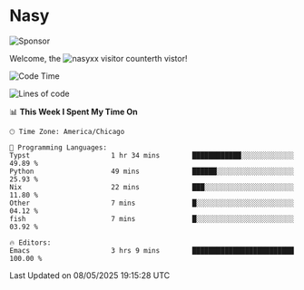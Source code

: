 # Nasy

<!--
<p align="center">
<img height="200" src="https://github-readme-stats.vercel.app/api?username=nasyxx&count_private=true&show_icons=true&theme=dracula&include_all_commits=true"/>
<img height="200" src="https://github-readme-stats.vercel.app/api/top-langs/?username=nasyxx&theme=dracula&hide=html,jupyter+notebook&count_private=true&show_icons=true"/>
</p>

  
----------------
-->

![Sponsor](https://img.shields.io/static/v1.svg?label=Sponsor&message=%E2%9D%A4&logo=GitHub&style=flat&color=pink)
 
Welcome, the ![nasyxx visitor counter](https://count.getloli.com/get/@nasyxx?theme=rule34)th vistor!
 
<!--START_SECTION:waka-->
![Code Time](http://img.shields.io/badge/Code%20Time-4%2C748%20hrs%2036%20mins-blue)

![Lines of code](https://img.shields.io/badge/From%20Hello%20World%20I%27ve%20Written-6.3%20million%20lines%20of%20code-blue)

📊 **This Week I Spent My Time On** 

```text
🕑︎ Time Zone: America/Chicago

💬 Programming Languages: 
Typst                    1 hr 34 mins        ████████████░░░░░░░░░░░░░   49.89 % 
Python                   49 mins             ██████░░░░░░░░░░░░░░░░░░░   25.93 % 
Nix                      22 mins             ███░░░░░░░░░░░░░░░░░░░░░░   11.80 % 
Other                    7 mins              █░░░░░░░░░░░░░░░░░░░░░░░░   04.12 % 
fish                     7 mins              █░░░░░░░░░░░░░░░░░░░░░░░░   03.92 % 

🔥 Editors: 
Emacs                    3 hrs 9 mins        █████████████████████████   100.00 % 
```


 Last Updated on 08/05/2025 19:15:28 UTC
<!--END_SECTION:waka-->

<!-- ![visitors](https://visitor-badge.laobi.icu/badge?page_id=nasyxx.nasyxx) -->
